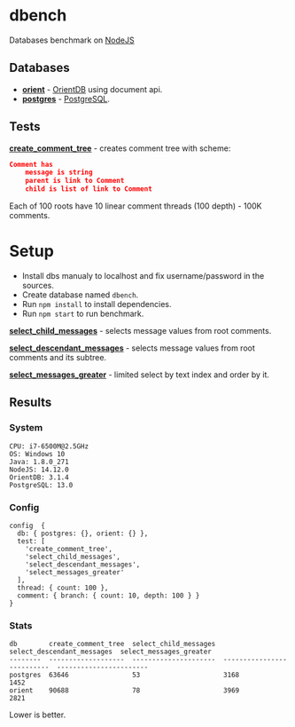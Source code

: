 # dbench

Databases benchmark on [NodeJS](https://nodejs.org/)

## Databases

- **[orient](./db/orient.js)** - [OrientDB](http://orientdb.com/) using document api. 
- **[postgres](./db/postgres.js)** - [PostgreSQL](http://www.postgresql.org/).

## Tests

**[create_comment_tree](./test/create_comment_tree.js)** - creates comment tree with scheme:

```json
Comment has
	message is string
	parent is link to Comment
	child is list of link to Comment
```

Each of 100 roots have 10 linear comment threads (100 depth) - 100K comments.

# Setup

- Install dbs manualy to localhost and fix username/password in the sources. 
- Create database named `dbench`.
- Run `npm install` to install dependencies.
- Run `npm start` to run benchmark.

**[select_child_messages](./test/select_child_messages.js)** - selects message values from root comments.

**[select_descendant_messages](./test/select_descendant_messages.js)** - selects message values from root comments and its subtree.

**[select_messages_greater](./test/select_messages_greater.js)** - limited select by text index and order by it.

## Results

### System

```
CPU: i7-6500M@2.5GHz
OS: Windows 10
Java: 1.8.0_271
NodeJS: 14.12.0
OrientDB: 3.1.4
PostgreSQL: 13.0
```

### Config

```
config  {
  db: { postgres: {}, orient: {} },
  test: [
    'create_comment_tree',
    'select_child_messages',
    'select_descendant_messages',
    'select_messages_greater'
  ],
  thread: { count: 100 },
  comment: { branch: { count: 10, depth: 100 } }
}
```

### Stats

```
db        create_comment_tree  select_child_messages  select_descendant_messages  select_messages_greater
--------  -------------------  ---------------------  --------------------------  -----------------------
postgres  63646                53                     3168                        1452
orient    90688                78                     3969                        2821
```

Lower is better.
